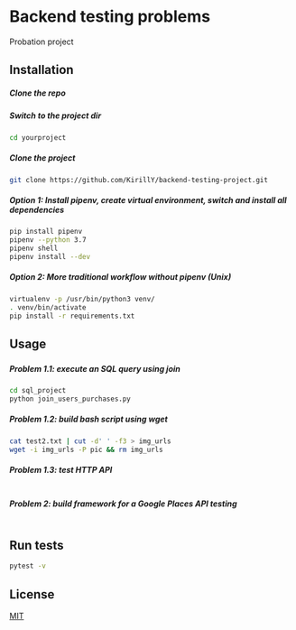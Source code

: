 # Backend testing problems

Probation project

## Installation

##### Clone the repo

##### Switch to the project dir
```bash
cd yourproject
```
##### Clone the project 
```bash
git clone https://github.com/KirillY/backend-testing-project.git
```
##### Option 1: Install pipenv, create virtual environment, switch and install all dependencies
```bash
pip install pipenv
pipenv --python 3.7
pipenv shell
pipenv install --dev
```
##### Option 2: More traditional workflow without pipenv (Unix)
```bash
virtualenv -p /usr/bin/python3 venv/
. venv/bin/activate
pip install -r requirements.txt
```

## Usage
### 
##### Problem 1.1: execute an SQL query using join
```bash
cd sql_project
python join_users_purchases.py
```
##### Problem 1.2: build bash script using wget
```bash
cat test2.txt | cut -d' ' -f3 > img_urls
wget -i img_urls -P pic && rm img_urls
```
##### Problem 1.3: test HTTP API
```python
```
##### Problem 2: build framework for a Google Places API testing
```python
```
## Run tests
```bash
pytest -v
```

## License
[MIT](https://choosealicense.com/licenses/mit/)